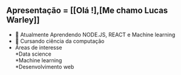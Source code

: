 ## Apresentação = [[Olá !],[Me chamo Lucas Warley]]
- 🌱 Atualmente Aprendendo NODE.JS, REACT e Machine learning
- 📘 Cursando ciência da computação
- Áreas de interesse<br>
  *Data science<br>
  *Machine learning<br>
  *Desenvolvimento web<br>
<div align="center" background-color="blue">
 <img src="https://cdn.jsdelivr.net/gh/devicons/devicon/icons/css3/css3-original.svg" height="5em"/> 
 <img src="https://cdn.jsdelivr.net/gh/devicons/devicon/icons/html5/html5-original.svg" height="5em"/>
 <img src="https://cdn.jsdelivr.net/gh/devicons/devicon/icons/python/python-original.svg" height="5em"/>
 <img src="https://cdn.jsdelivr.net/gh/devicons/devicon/icons/php/php-original.svg" height="5em"/>
 <img src="https://cdn.jsdelivr.net/gh/devicons/devicon/icons/nodejs/nodejs-original.svg" height="5em"/>
 <img src="https://cdn.jsdelivr.net/gh/devicons/devicon/icons/react/react-original.svg" height="5em"/>
 <img src="https://cdn.jsdelivr.net/gh/devicons/devicon/icons/java/java-original.svg" height="5em"/>
</div>





<!--
**LucasWar/LucasWar** is a ✨ _special_ ✨ repository because its `README.md` (this file) appears on your GitHub profile.

Here are some ideas to get you started:

 🔭 

- 👯 I’m looking to collaborate on ...
- 🤔 I’m looking for help with ...
- 💬 Ask me about ...
- 📫 How to reach me: ...
- 😄 Pronouns: ...
- ⚡ Fun fact: ...
-->

